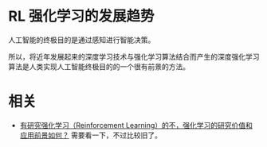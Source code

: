 
# RL 强化学习的发展趋势



人工智能的终极目的是通过感知进行智能决策。

所以，将近年发展起来的深度学习技术与强化学习算法结合而产生的深度强化学习算法是人类实现人工智能终极目的的一个很有前景的方法。












# 相关

- [有研究强化学习（Reinforcement Learning）的不，强化学习的研究价值和应用前景如何？](https://www.zhihu.com/question/20335959) 需要看一下，不过比较旧了。
